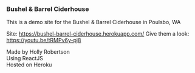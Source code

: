 ### Bushel & Barrel Ciderhouse

This is a demo site for the Bushel & Barrel Ciderhouse in Poulsbo, WA  

Site: https://bushel-barrel-ciderhouse.herokuapp.com/
Give them a look: https://youtu.be/tRMPv6y-pj8  
  
Made by Holly Robertson  
Using ReactJS  
Hosted on Heroku  

